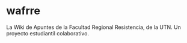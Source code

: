 # wafrre
La Wiki de Apuntes de la Facultad Regional Resistencia, de la UTN. Un proyecto estudiantil colaborativo.
